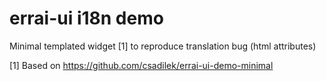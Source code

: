 errai-ui i18n demo
==================

Minimal templated widget [1] to reproduce translation bug (html attributes)

[1] Based on https://github.com/csadilek/errai-ui-demo-minimal